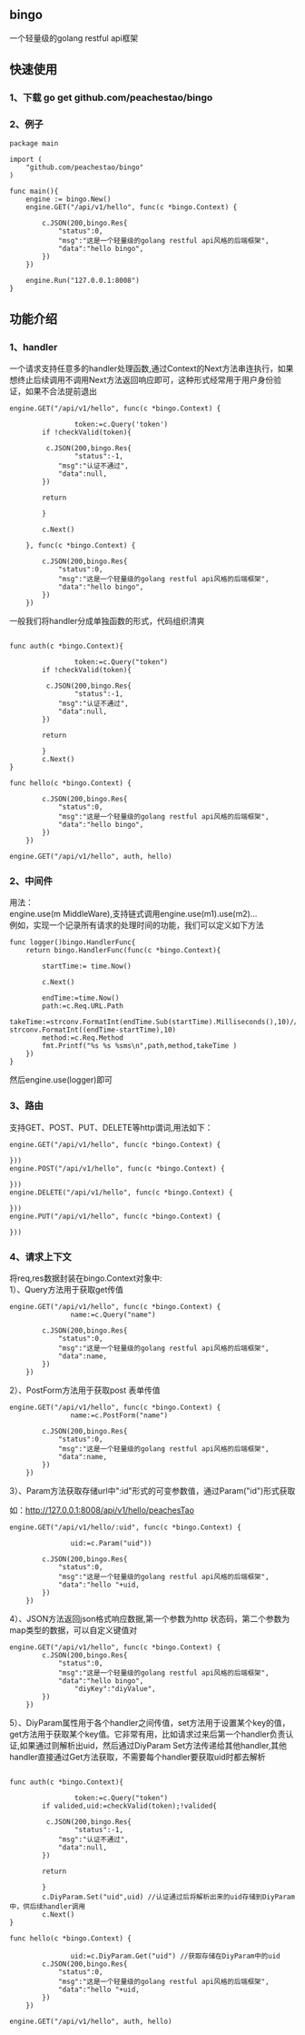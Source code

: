 ## bingo

一个轻量级的golang restful api框架

## 快速使用

### 1、下载 go get github.com/peachestao/bingo
### 2、例子
~~~
package main

import (
	"github.com/peachestao/bingo"
)

func main(){
	engine := bingo.New()
	engine.GET("/api/v1/hello", func(c *bingo.Context) {

		c.JSON(200,bingo.Res{
			"status":0,
			"msg":"这是一个轻量级的golang restful api风格的后端框架",
			"data":"hello bingo",
		})
	})

	engine.Run("127.0.0.1:8008")
}
~~~
## 功能介绍
### 1、handler
一个请求支持任意多的handler处理函数,通过Context的Next方法串连执行，如果想终止后续调用不调用Next方法返回响应即可，这种形式经常用于用户身份验证，如果不合法提前退出  
~~~
engine.GET("/api/v1/hello", func(c *bingo.Context) {

                token:=c.Query('token')
		if !checkValid(token){
		
		 c.JSON(200,bingo.Res{
		        "status":-1,
			"msg":"认证不通过",
			"data":null,		
		})
		
		return
		
		}
		
		c.Next()
		
	}, func(c *bingo.Context) {

		c.JSON(200,bingo.Res{
			"status":0,
			"msg":"这是一个轻量级的golang restful api风格的后端框架",
			"data":"hello bingo",
		})
	})
~~~
一般我们将handler分成单独函数的形式，代码组织清爽  

~~~

func auth(c *bingo.Context){

                token:=c.Query("token")
		if !checkValid(token){
		
		 c.JSON(200,bingo.Res{
		        "status":-1,
			"msg":"认证不通过",
			"data":null,		
		})
		
		return
		
		}		
		c.Next()
}

func hello(c *bingo.Context) {

		c.JSON(200,bingo.Res{
			"status":0,
			"msg":"这是一个轻量级的golang restful api风格的后端框架",
			"data":"hello bingo",
		})
	})

engine.GET("/api/v1/hello", auth, hello)
~~~

### 2、中间件
用法：  
engine.use(m MiddleWare),支持链式调用engine.use(m1).use(m2)...  
例如，实现一个记录所有请求的处理时间的功能，我们可以定义如下方法  
~~~
func logger()bingo.HandlerFunc{
	return bingo.HandlerFunc(func(c *bingo.Context){
	
		startTime:= time.Now()
		
		c.Next()
		
		endTime:=time.Now()
		path:=c.Req.URL.Path
		takeTime:=strconv.FormatInt(endTime.Sub(startTime).Milliseconds(),10)// strconv.FormatInt((endTime-startTime),10)
		method:=c.Req.Method
		fmt.Printf("%s %s %sms\n",path,method,takeTime )
	})
}
~~~
然后engine.use(logger)即可  
### 3、路由
支持GET、POST、PUT、DELETE等http谓词,用法如下：  
~~~
engine.GET("/api/v1/hello", func(c *bingo.Context) {

}))
engine.POST("/api/v1/hello", func(c *bingo.Context) {

}))
engine.DELETE("/api/v1/hello", func(c *bingo.Context) {

}))
engine.PUT("/api/v1/hello", func(c *bingo.Context) {

}))
~~~
### 4、请求上下文
将req,res数据封装在bingo.Context对象中:  
1）、Query方法用于获取get传值  
~~~
engine.GET("/api/v1/hello", func(c *bingo.Context) {
               name:=c.Query("name") 

		c.JSON(200,bingo.Res{
			"status":0,
			"msg":"这是一个轻量级的golang restful api风格的后端框架",
			"data":name,
		})
	})
~~~
2）、PostForm方法用于获取post 表单传值  
~~~
engine.GET("/api/v1/hello", func(c *bingo.Context) {
               name:=c.PostForm("name") 

		c.JSON(200,bingo.Res{
			"status":0,
			"msg":"这是一个轻量级的golang restful api风格的后端框架",
			"data":name,
		})
	})
~~~
3）、Param方法获取存储url中":id"形式的可变参数值，通过Param("id")形式获取 

如：http://127.0.0.1:8008/api/v1/hello/peachesTao
~~~
engine.GET("/api/v1/hello/:uid", func(c *bingo.Context) {

               uid:=c.Param("uid")) 

		c.JSON(200,bingo.Res{
			"status":0,
			"msg":"这是一个轻量级的golang restful api风格的后端框架",
			"data":"hello "+uid,
		})
	})
~~~

4）、JSON方法返回json格式响应数据,第一个参数为http 状态码，第二个参数为map类型的数据，可以自定义键值对  
~~~
engine.GET("/api/v1/hello", func(c *bingo.Context) {    
		c.JSON(200,bingo.Res{
			"status":0,
			"msg":"这是一个轻量级的golang restful api风格的后端框架",
			"data":"hello bingo",
		        "diyKey":"diyValue",	
		})
	})
~~~
5）、DiyParam属性用于各个handler之间传值，set方法用于设置某个key的值，get方法用于获取某个key值。它非常有用，比如请求过来后第一个handler负责认证,如果通过则解析出uid，然后通过DiyParam Set方法传递给其他handler,其他handler直接通过Get方法获取，不需要每个handler要获取uid时都去解析  
~~~

func auth(c *bingo.Context){

                token:=c.Query("token")
		if valided,uid:=checkValid(token);!valided{
		
		 c.JSON(200,bingo.Res{
		        "status":-1,
			"msg":"认证不通过",
			"data":null,		
		})
		
		return
		
		}
		c.DiyParam.Set("uid",uid) //认证通过后将解析出来的uid存储到DiyParam中，供后续handler调用
		c.Next()
}

func hello(c *bingo.Context) {

               uid:=c.DiyParam.Get("uid") //获取存储在DiyParam中的uid
		c.JSON(200,bingo.Res{
			"status":0,
			"msg":"这是一个轻量级的golang restful api风格的后端框架",
			"data":"hello "+uid,
		})
	})

engine.GET("/api/v1/hello", auth, hello)
~~~


